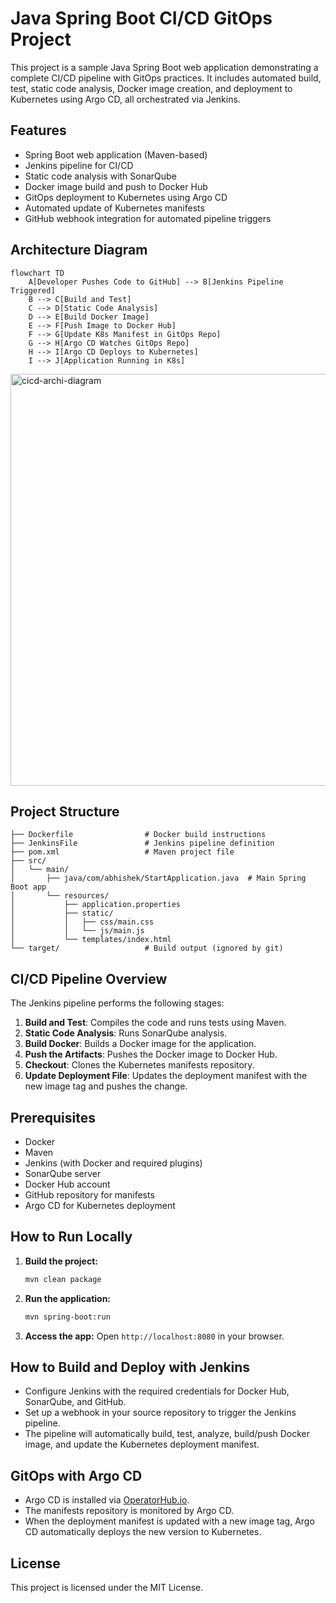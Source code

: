 # Java Spring Boot CI/CD GitOps Project

This project is a sample Java Spring Boot web application demonstrating a complete CI/CD pipeline with GitOps practices. It includes automated build, test, static code analysis, Docker image creation, and deployment to Kubernetes using Argo CD, all orchestrated via Jenkins.


## Features
- Spring Boot web application (Maven-based)
- Jenkins pipeline for CI/CD
- Static code analysis with SonarQube
- Docker image build and push to Docker Hub
- GitOps deployment to Kubernetes using Argo CD
- Automated update of Kubernetes manifests
- GitHub webhook integration for automated pipeline triggers

## Architecture Diagram

```mermaid
flowchart TD
    A[Developer Pushes Code to GitHub] --> B[Jenkins Pipeline Triggered]
    B --> C[Build and Test]
    C --> D[Static Code Analysis]
    D --> E[Build Docker Image]
    E --> F[Push Image to Docker Hub]
    F --> G[Update K8s Manifest in GitOps Repo]
    G --> H[Argo CD Watches GitOps Repo]
    H --> I[Argo CD Deploys to Kubernetes]
    I --> J[Application Running in K8s]
```
<img width="1321" height="659" alt="cicd-archi-diagram" src="https://github.com/user-attachments/assets/ab000c36-846b-41fa-961c-2cbb0395957a" />


## Project Structure
```
├── Dockerfile                # Docker build instructions
├── JenkinsFile               # Jenkins pipeline definition
├── pom.xml                   # Maven project file
├── src/
│   └── main/
│       ├── java/com/abhishek/StartApplication.java  # Main Spring Boot app
│       └── resources/
│           ├── application.properties
│           ├── static/
│           │   ├── css/main.css
│           │   └── js/main.js
│           └── templates/index.html
└── target/                   # Build output (ignored by git)
```

## CI/CD Pipeline Overview
The Jenkins pipeline performs the following stages:
1. **Build and Test**: Compiles the code and runs tests using Maven.
2. **Static Code Analysis**: Runs SonarQube analysis.
3. **Build Docker**: Builds a Docker image for the application.
4. **Push the Artifacts**: Pushes the Docker image to Docker Hub.
5. **Checkout**: Clones the Kubernetes manifests repository.
6. **Update Deployment File**: Updates the deployment manifest with the new image tag and pushes the change.

## Prerequisites
- Docker
- Maven
- Jenkins (with Docker and required plugins)
- SonarQube server
- Docker Hub account
- GitHub repository for manifests
- Argo CD for Kubernetes deployment

## How to Run Locally
1. **Build the project:**
   ```bash
   mvn clean package
   ```
2. **Run the application:**
   ```bash
   mvn spring-boot:run
   ```
3. **Access the app:**
   Open `http://localhost:8080` in your browser.

## How to Build and Deploy with Jenkins
- Configure Jenkins with the required credentials for Docker Hub, SonarQube, and GitHub.
- Set up a webhook in your source repository to trigger the Jenkins pipeline.
- The pipeline will automatically build, test, analyze, build/push Docker image, and update the Kubernetes deployment manifest.


## GitOps with Argo CD
- Argo CD is installed via [OperatorHub.io](https://operatorhub.io/operator/argocd-operator).
- The manifests repository is monitored by Argo CD.
- When the deployment manifest is updated with a new image tag, Argo CD automatically deploys the new version to Kubernetes.

## License
This project is licensed under the MIT License.
